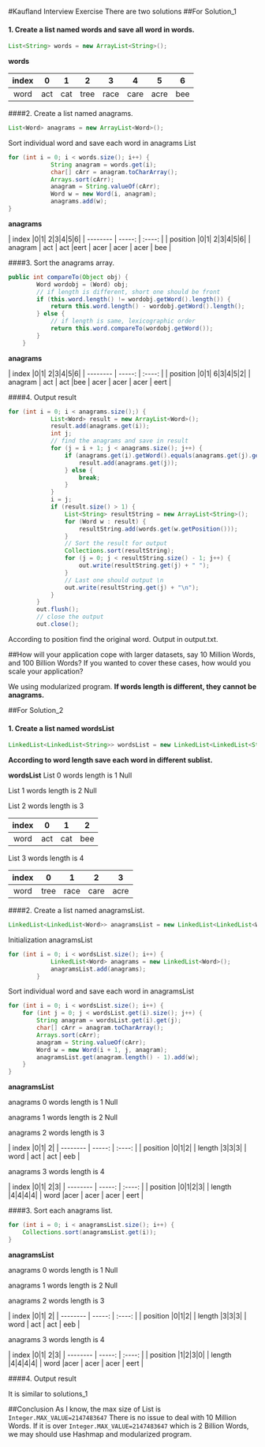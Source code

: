 #Kaufland Interview Exercise
There are two solutions
##For Solution_1

#### 1. Create a list named words and save all word in words.
```java
List<String> words = new ArrayList<String>();
```
**words**

| index |0|1| 2|3|4|5|6|
|:-----:|:-----:|:-----:|:-----:|:-----:|:-----:|:-----:|:-----:|
| word | act | cat |tree | race | care | acre | bee |

####2. Create a list named anagrams.
```java
List<Word> anagrams = new ArrayList<Word>();
```
Sort individual word and save each word in anagrams List
```java
for (int i = 0; i < words.size(); i++) {
			String anagram = words.get(i);
			char[] cArr = anagram.toCharArray();
			Arrays.sort(cArr);
			anagram = String.valueOf(cArr);
			Word w = new Word(i, anagram);
			anagrams.add(w);
}
```
**anagrams**
 
| index |0|1| 2|3|4|5|6|
| --------  | -----:  | :----:  |
| position |0|1| 2|3|4|5|6|
| anagram | act | act |eert | acer | acer | acer | bee |

####3. Sort the anagrams array.
```java
public int compareTo(Object obj) {
		Word wordobj = (Word) obj;
		// if length is different, short one should be front
		if (this.word.length() != wordobj.getWord().length()) {
			return this.word.length() - wordobj.getWord().length();
		} else {
			// if length is same, lexicographic order
			return this.word.compareTo(wordobj.getWord());
		}
	}
```
**anagrams**
 
| index |0|1| 2|3|4|5|6|
| --------  | -----:  | :----:  |
| position |0|1| 6|3|4|5|2|
| anagram | act | act |bee | acer | acer | acer | eert |

####4. Output result
```java
for (int i = 0; i < anagrams.size();) {
			List<Word> result = new ArrayList<Word>();
			result.add(anagrams.get(i));
			int j;
			// find the anagrams and save in result
			for (j = i + 1; j < anagrams.size(); j++) {
				if (anagrams.get(i).getWord().equals(anagrams.get(j).getWord())) {
					result.add(anagrams.get(j));
				} else {
					break;
				}
			}
			i = j;
			if (result.size() > 1) {
				List<String> resultString = new ArrayList<String>();
				for (Word w : result) {
					resultString.add(words.get(w.getPosition()));
				}
				// Sort the result for output
				Collections.sort(resultString);
				for (j = 0; j < resultString.size() - 1; j++) {
					out.write(resultString.get(j) + " ");
				}
				// Last one should output \n
				out.write(resultString.get(j) + "\n");
			}
		}
		out.flush();
		// close the output
		out.close();
```
According to position find the original word.
Output in output.txt.

##How will your application cope with larger datasets, say 10 Million Words, and 100 Billion Words? If you wanted to cover these cases, how would you scale your application?

We using modularized program.
**If words length is different, they cannot be anagrams.**

##For Solution_2

#### 1. Create a list named wordsList
```java
LinkedList<LinkedList<String>> wordsList = new LinkedList<LinkedList<String>>();
```
**According to word length save each word in different sublist.**

**wordsList**
List 0
words length is 1
Null

List 1
words length is 2
Null

List 2
words length is 3

| index | 0   | 1    | 2   |
|:-----:|:---:|:----:|:---:|
| word  | act | cat  | bee |

List 3
words length is 4

| index | 0   | 1    | 2   | 3    |
|:-----:|:---:|:----:|:---:|:----:|
| word  | tree | race  | care |acre|

####2. Create a list named anagramsList.
```java
LinkedList<LinkedList<Word>> anagramsList = new LinkedList<LinkedList<Word>>();
```
Initialization anagramsList
```java
for (int i = 0; i < wordsList.size(); i++) {
			LinkedList<Word> anagrams = new LinkedList<Word>();
			anagramsList.add(anagrams);
		}
```
Sort individual word and save each word in anagramsList
```java
for (int i = 0; i < wordsList.size(); i++) {
	for (int j = 0; j < wordsList.get(i).size(); j++) {
		String anagram = wordsList.get(i).get(j);
		char[] cArr = anagram.toCharArray();
		Arrays.sort(cArr);
		anagram = String.valueOf(cArr);
		Word w = new Word(i + 1, j, anagram);
		anagramsList.get(anagram.length() - 1).add(w);
	}
}
```
**anagramsList**

anagrams 0
words length is 1
Null

anagrams 1
words length is 2
Null

anagrams 2
words length is 3

| index |0|1| 2|
| --------  | -----:  | :----:  |
| position |0|1|2|
| length |3|3|3|
| word | act | act  | eeb |

anagrams 3
words length is 4

| index |0|1| 2|3|
| --------  | -----:  | :----:  |
| position |0|1|2|3|
| length |4|4|4|4|
| word  |acer | acer | acer | eert |

####3. Sort each anagrams list.
```java
for (int i = 0; i < anagramsList.size(); i++) {
	Collections.sort(anagramsList.get(i));
}
```
**anagramsList**
 
anagrams 0
words length is 1
Null

anagrams 1
words length is 2
Null

anagrams 2
words length is 3

| index |0|1| 2|
| --------  | -----:  | :----:  |
| position |0|1|2|
| length |3|3|3|
| word | act | act  | eeb |

anagrams 3
words length is 4

| index |0|1| 2|3|
| --------  | -----:  | :----:  |
| position |1|2|3|0|
| length |4|4|4|4|
| word  |acer | acer | acer | eert |

####4. Output result

It is similar to solutions_1

##Conclusion
As I know, the max size of List is `Integer.MAX_VALUE=2147483647`
There is no issue to deal with 10 Million Words. If it is over `Integer.MAX_VALUE=2147483647` which is 2 Billion Words, we may should use Hashmap and modularized program.




